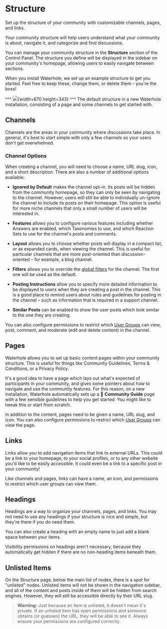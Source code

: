 # Structure

Set up the structure of your community with customizable channels, pages, and links.

Your community structure will help users understand what your community is about, navigate it, and categorize and find discussions.

You can manage your community structure in the **Structure** section of the Control Panel. The structure you define will be displayed in the sidebar on your community's homepage, allowing users to easily navigate between sections.

When you install Waterhole, we set up an example structure to get you started. Feel free to keep these, change them, or delete them – you're the boss!

^^^
![](images/structure-default.png){width=670 height=343}
^^^ The default structure in a new Waterhole installation, consisting of a page and some channels to get started with.

## Channels

Channels are the areas in your community where discussions take place. In general, it's best to start simple with only a few channels so your users don't get overwhelmed.

### Channel Options

When creating a channel, you will need to choose a name, URL slug, icon, and a short description. There are also a number of additional options available:

-   **Ignored by Default** makes the channel opt-in. Its posts will be hidden from the community homepage, so they can only be seen by navigating to the channel. However, users will still be able to individually un-ignore the channel to include its posts on their homepage. This option is useful for more niche channels that only a small number of users will be interested in.

-   **Features** allows you to configure various features including whether Answers are enabled, which Taxonomies to use, and which Reaction Sets to use for the channel's posts and comments.

-   **Layout** allows you to choose whether posts will display in a compact list, or as expanded cards, when viewing the channel. This is useful for particular channels that are more post-oriented than discussion-oriented – for example, a blog channel.

-   **Filters** allows you to override the [global filters](./filters.md) for the channel. The first one will be used as the default.

-   **Posting Instructions** allow you to specify more detailed information to be displayed to users when they are creating a post in the channel. This is a good place to remind users about rules and guidelines for posting in the channel – such as information that is required in a support channel.

-   **Similar Posts** can be enabled to show the user posts which look similar to the one they are creating.

You can also configure permissions to restrict which [User Groups](./groups.md) can view, post, comment, and moderate (edit and delete content) in the channel.

## Pages

Waterhole allows you to set up basic content pages within your community structure. This is useful for things like Community Guidelines, Terms & Conditions, or a Privacy Policy.

It's a good idea to have a page which lays out what's expected of participants in your community, and gives some pointers about how to navigate and use the community features. For this reason, on a new installation, Waterhole automatically sets up a 📖 **Community Guide** page with a few sensible guidelines to help you get started. You might like to tweak this or start from scratch.

In addition to the content, pages need to be given a name, URL slug, and icon. You can also configure permissions to restrict which [User Groups](./groups.md) can view the page.

## Links

Links allow you to add navigation items that link to external URLs. This could be a link to your homepage, to your social profiles, or to any other website you'd like to be easily accessible. It could even be a link to a specific post in your community!

Like channels and pages, links can have a name, an icon, and permissions to restrict which user groups can view them.

## Headings

Headings are a way to organize your channels, pages, and links. You may not need to use any headings if your structure is nice and simple, but they're there if you do need them.

You can also create a heading with an empty name to just add a blank space between your items.

Visibility permissions on headings aren't necessary, because they automatically get hidden if there are no non-heading items beneath them.

## Unlisted Items

On the Structure page, below the main list of nodes, there is a spot for "unlisted" nodes. Unlisted items will not be shown in the navigation sidebar, and all of the content and posts inside of them will be hidden from search engines. However, they will still be accessible directly by their URL slug.

> **Warning:** Just because an item is unlisted, it doesn't mean it's private. If an unlisted item has open permissions and someone obtains (or guesses) the URL, they will be able to see it. Always ensure your permissions are configured correctly.
